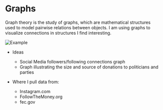 # Graphs

Graph theory is the study of graphs, which are mathematical structures used to model pairwise relations between objects. I am using graphs to visualize connections in structures I find interesting.

![Example](https://miro.medium.com/max/900/1*QgllUYj2ieZE6U_O3p7Grg.png)

* Ideas
	- Social Media followers/following connections graph
	- Graph illustrating the size and source of donations to politicians and parties
 



* Where I pull data from:
	- Instagram.com
	- FollowTheMoney.org
	- fec.gov
